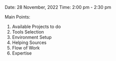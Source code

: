 Date: 28 November, 2022
Time: 2:00 pm - 2:30 pm

Main Points:

1. Available Projects to do
2. Tools Selection
3. Environment Setup
4. Helping Sources
5. Flow of Work
6. Expertise